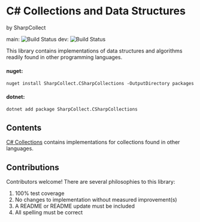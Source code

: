 # C# Collections and Data Structures
by SharpCollect
<br>

main: ![Build Status](https://github.com/sharpcollect/CSharpCollections/workflows/.NET/badge.svg?branch=main)
dev:  ![Build Status](https://github.com/sharpcollect/CSharpCollections/workflows/.NET/badge.svg?branch=dev)


This library contains implementations of data structures and algorithms readily found in other programming languages.

#### nuget:
```
nuget install SharpCollect.CSharpCollections -OutputDirectory packages
```

#### dotnet:
```
dotnet add package SharpCollect.CSharpCollections
```

## Contents
[C# Collections](src/CSharpCollections/) contains implementations for collections found in other languages.

## Contributions
Contributors welcome! There are several philosophies to this library:
1. 100% test coverage
2. No changes to implementation without measured improvement(s)
3. A README or README update must be included
4. All spelling must be correct
